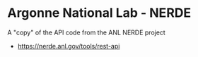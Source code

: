 # Argonne National Lab - NERDE
A "copy" of the API code from the ANL NERDE project
- https://nerde.anl.gov/tools/rest-api
